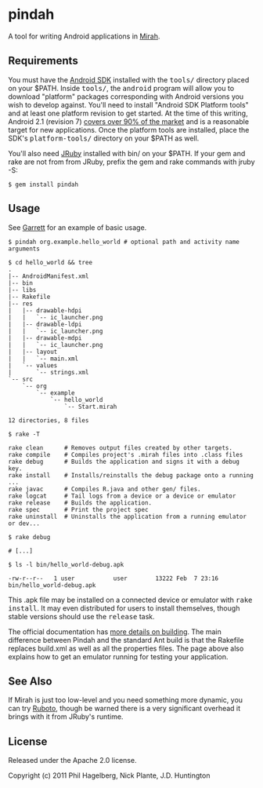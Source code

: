 # pindah

A tool for writing Android applications in [Mirah](http://mirah.org).

## Requirements

You must have the [Android SDK](http://d.android.com/sdk/) installed
with the <tt>tools/</tt> directory placed on your $PATH. Inside
<tt>tools/</tt>, the <tt>android</tt> program will allow you to
download "platform" packages corresponding with Android versions you
wish to develop against. You'll need to install "Android SDK Platform
tools" and at least one platform revision to get started. At the time
of this writing, Android 2.1 (revision 7)
[covers over 90% of the market](http://developer.android.com/resources/dashboard/platform-versions.html)
and is a reasonable target for new applications. Once the platform
tools are installed, place the SDK's <tt>platform-tools/</tt>
directory on your $PATH as well.

You'll also need [JRuby](http://jruby.org) installed with bin/ on your
$PATH. If your gem and rake are not from from JRuby, prefix the gem
and rake commands with jruby -S:

    $ gem install pindah

## Usage

See [Garrett](http://github.com/technomancy/Garrett) for an example of
basic usage.

    $ pindah org.example.hello_world # optional path and activity name arguments

    $ cd hello_world && tree
    .
    |-- AndroidManifest.xml
    |-- bin
    |-- libs
    |-- Rakefile
    |-- res
    |   |-- drawable-hdpi
    |   |   `-- ic_launcher.png
    |   |-- drawable-ldpi
    |   |   `-- ic_launcher.png
    |   |-- drawable-mdpi
    |   |   `-- ic_launcher.png
    |   |-- layout
    |   |   `-- main.xml
    |   `-- values
    |       `-- strings.xml
    `-- src
        `-- org
            `-- example
                `-- hello_world
                    `-- Start.mirah

    12 directories, 8 files

    $ rake -T
    
    rake clean      # Removes output files created by other targets.
    rake compile    # Compiles project's .mirah files into .class files
    rake debug      # Builds the application and signs it with a debug key.
    rake install    # Installs/reinstalls the debug package onto a running     ...
    rake javac      # Compiles R.java and other gen/ files.
    rake logcat     # Tail logs from a device or a device or emulator
    rake release    # Builds the application.
    rake spec       # Print the project spec
    rake uninstall  # Uninstalls the application from a running emulator or dev...

    $ rake debug
    
    # [...]
    
    $ ls -l bin/hello_world-debug.apk

    -rw-r--r--   1 user           user        13222 Feb  7 23:16 bin/hello_world-debug.apk

This .apk file may be installed on a connected device or emulator with
<tt>rake install</tt>. It may even distributed for users to install
themselves, though stable versions should use the <tt>release</tt>
task. 

The official documentation has
[more details on building](http://developer.android.com/guide/developing/other-ide.html#Building). The
main difference between Pindah and the standard Ant build is that the
Rakefile replaces build.xml as well as all the properties files. The
page above also explains how to get an emulator running for testing
your application.

## See Also

If Mirah is just too low-level and you need something more dynamic,
you can try [Ruboto](https://github.com/ruboto/ruboto-core/), though
be warned there is a very significant overhead it brings with it from
JRuby's runtime.

## License

Released under the Apache 2.0 license.

Copyright (c) 2011 Phil Hagelberg, Nick Plante, J.D. Huntington

